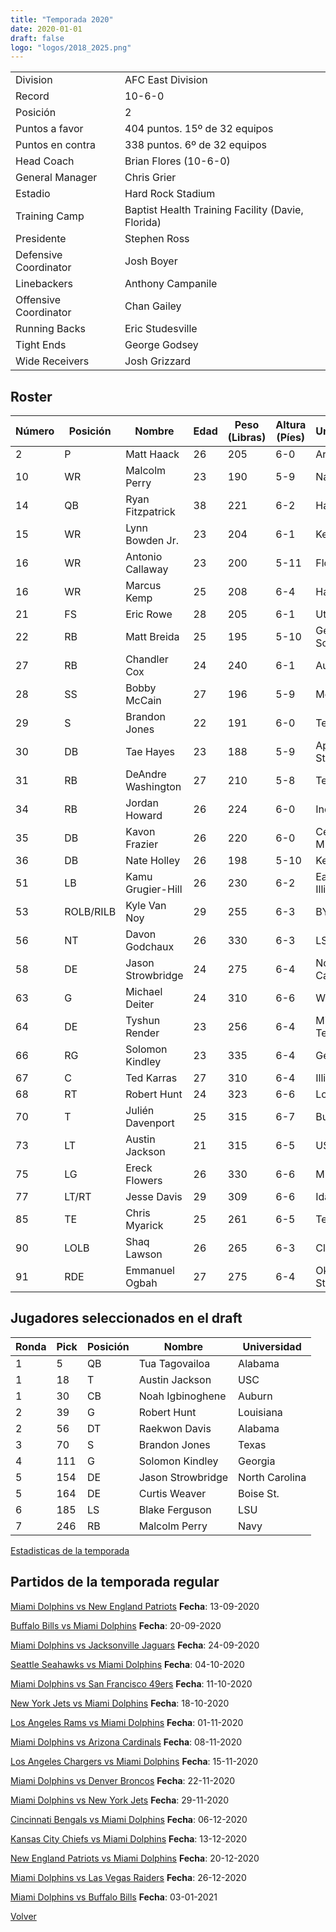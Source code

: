 ```yaml
---
title: "Temporada 2020"
date: 2020-01-01
draft: false
logo: "logos/2018_2025.png"
---
```


|                      |                      |
|-------------------------|---------------------------|
| Division               | AFC East Division            |
| Record                 | 10-6-0              |
| Posición               | 2            |
| Puntos a favor         | 404 puntos. 15º de 32 equipos           |
| Puntos en contra       | 338 puntos. 6º de 32 equipos       |
| Head Coach             | Brian Flores (10-6-0)               |
| General Manager        | Chris Grier      |
| Estadio                | Hard Rock Stadium             |
| Training Camp          | Baptist Health Training Facility (Davie, Florida)        |
| Presidente | Stephen Ross |
| Defensive Coordinator | Josh Boyer |
| Linebackers | Anthony Campanile |
| Offensive Coordinator | Chan Gailey |
| Running Backs | Eric Studesville |
| Tight Ends | George Godsey |
| Wide Receivers | Josh Grizzard |


## Roster

| Número | Posición | Nombre           | Edad | Peso (Libras) | Altura (Píes) | Universidad          |
|--------|----------|------------------|------|---------------|---------------|----------------------|
| 2 | P | Matt Haack | 26 | 205 | 6-0 | Arizona St. |
| 10 | WR | Malcolm Perry | 23 | 190 | 5-9 | Navy |
| 14 | QB | Ryan Fitzpatrick | 38 | 221 | 6-2 | Harvard |
| 15 | WR | Lynn Bowden Jr. | 23 | 204 | 6-1 | Kentucky |
| 16 | WR | Antonio Callaway | 23 | 200 | 5-11 | Florida |
| 16 | WR | Marcus Kemp | 25 | 208 | 6-4 | Hawaii |
| 21 | FS | Eric Rowe | 28 | 205 | 6-1 | Utah |
| 22 | RB | Matt Breida | 25 | 195 | 5-10 | Georgia Southern |
| 27 | RB | Chandler Cox | 24 | 240 | 6-1 | Auburn |
| 28 | SS | Bobby McCain | 27 | 196 | 5-9 | Memphis |
| 29 | S | Brandon Jones | 22 | 191 | 6-0 | Texas |
| 30 | DB | Tae Hayes | 23 | 188 | 5-9 | Appalachian St. |
| 31 | RB | DeAndre Washington | 27 | 210 | 5-8 | Texas Tech |
| 34 | RB | Jordan Howard | 26 | 224 | 6-0 | Indiana |
| 35 | DB | Kavon Frazier | 26 | 220 | 6-0 | Central Michigan |
| 36 | DB | Nate Holley | 26 | 198 | 5-10 | Kent St. |
| 51 | LB | Kamu Grugier-Hill | 26 | 230 | 6-2 | Eastern Illinois |
| 53 | ROLB/RILB | Kyle Van Noy | 29 | 255 | 6-3 | BYU |
| 56 | NT | Davon Godchaux | 26 | 330 | 6-3 | LSU |
| 58 | DE | Jason Strowbridge | 24 | 275 | 6-4 | North Carolina |
| 63 | G | Michael Deiter | 24 | 310 | 6-6 | Wisconsin |
| 64 | DE | Tyshun Render | 23 | 256 | 6-4 | Middle Tenn. St. |
| 66 | RG | Solomon Kindley | 23 | 335 | 6-4 | Georgia |
| 67 | C | Ted Karras | 27 | 310 | 6-4 | Illinois |
| 68 | RT | Robert Hunt | 24 | 323 | 6-6 | Louisiana |
| 70 | T | Julién Davenport | 25 | 315 | 6-7 | Bucknell |
| 73 | LT | Austin Jackson | 21 | 315 | 6-5 | USC |
| 75 | LG | Ereck Flowers | 26 | 330 | 6-6 | Miami (FL) |
| 77 | LT/RT | Jesse Davis | 29 | 309 | 6-6 | Idaho |
| 85 | TE | Chris Myarick | 25 | 261 | 6-5 | Temple |
| 90 | LOLB | Shaq Lawson | 26 | 265 | 6-3 | Clemson |
| 91 | RDE | Emmanuel Ogbah | 27 | 275 | 6-4 | Oklahoma St. |


## Jugadores seleccionados en el draft

| Ronda | Pick | Posición | Nombre           | Universidad          |
|-------|------|----------|------------------|----------------------|
| 1 | 5 | QB | Tua Tagovailoa | Alabama |
| 1 | 18 | T | Austin Jackson | USC |
| 1 | 30 | CB | Noah Igbinoghene | Auburn |
| 2 | 39 | G | Robert Hunt | Louisiana |
| 2 | 56 | DT | Raekwon Davis | Alabama |
| 3 | 70 | S | Brandon Jones | Texas |
| 4 | 111 | G | Solomon Kindley | Georgia |
| 5 | 154 | DE | Jason Strowbridge | North Carolina |
| 5 | 164 | DE | Curtis Weaver | Boise St. |
| 6 | 185 | LS | Blake Ferguson | LSU |
| 7 | 246 | RB | Malcolm Perry | Navy |



[Estadisticas de la temporada](/historia/stats/2020)

## Partidos de la temporada regular

[Miami Dolphins vs New England Patriots](/historia/partidos/mia-ne-20200913) **Fecha**: 13-09-2020

[Buffalo Bills vs Miami Dolphins](/historia/partidos/buf-mia-20200920) **Fecha**: 20-09-2020

[Miami Dolphins vs Jacksonville Jaguars](/historia/partidos/mia-jax-20200924) **Fecha**: 24-09-2020

[Seattle Seahawks vs Miami Dolphins](/historia/partidos/sea-mia-20201004) **Fecha**: 04-10-2020

[Miami Dolphins vs San Francisco 49ers](/historia/partidos/mia-sf-20201011) **Fecha**: 11-10-2020

[New York Jets vs Miami Dolphins](/historia/partidos/nyj-mia-20201018) **Fecha**: 18-10-2020

[Los Angeles Rams vs Miami Dolphins](/historia/partidos/lar-mia-20201101) **Fecha**: 01-11-2020

[Miami Dolphins vs Arizona Cardinals](/historia/partidos/mia-ari-20201108) **Fecha**: 08-11-2020

[Los Angeles Chargers vs Miami Dolphins](/historia/partidos/lac-mia-20201115) **Fecha**: 15-11-2020

[Miami Dolphins vs Denver Broncos](/historia/partidos/mia-den-20201122) **Fecha**: 22-11-2020

[Miami Dolphins vs New York Jets](/historia/partidos/mia-nyj-20201129) **Fecha**: 29-11-2020

[Cincinnati Bengals vs Miami Dolphins](/historia/partidos/cin-mia-20201206) **Fecha**: 06-12-2020

[Kansas City Chiefs vs Miami Dolphins](/historia/partidos/kc-mia-20201213) **Fecha**: 13-12-2020

[New England Patriots vs Miami Dolphins](/historia/partidos/ne-mia-20201220) **Fecha**: 20-12-2020

[Miami Dolphins vs Las Vegas Raiders](/historia/partidos/mia-lv-20201226) **Fecha**: 26-12-2020

[Miami Dolphins vs Buffalo Bills](/historia/partidos/mia-buf-20210103) **Fecha**: 03-01-2021





[Volver](/historia)